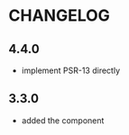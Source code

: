 CHANGELOG
=========

4.4.0
-----

 * implement PSR-13 directly

3.3.0
-----

 * added the component
